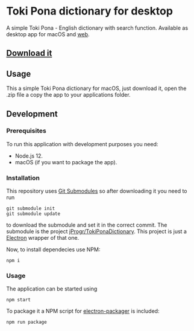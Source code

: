 # Toki Pona dictionary for desktop

A simple Toki Pona - English dictionary with search function. Available as desktop app for macOS and [web](https://jprogr.github.io/TokiPonaDictionary/).

## [Download it](https://github.com/jProgr/TokiPonaDictionaryDesktop/releases)

## Usage

This a simple Toki Pona dictionary for macOS, just download it, open the .zip file a copy the app to your applications folder.

## Development

### Prerequisites

To run this application with development purposes you need:

- Node.js 12.
- macOS (if you want to package the app).

### Installation

This repository uses [Git Submodules](https://git-scm.com/book/en/v2/Git-Tools-Submodules) so after downloading it you need to run

```
git submodule init
git submodule update
```

to download the submodule and set it in the correct commit. The submodule is the project [jProgr/TokiPonaDictionary](https://github.com/jProgr/TokiPonaDictionary). This project is just a [Electron](https://www.electronjs.org/) wrapper of that one.

Now, to install dependecies use NPM:

```
npm i
```

### Usage

The application can be started using

```
npm start
```

To package it a NPM script for [electron-packager](https://github.com/electron/electron-packager) is included:

```
npm run package
```
